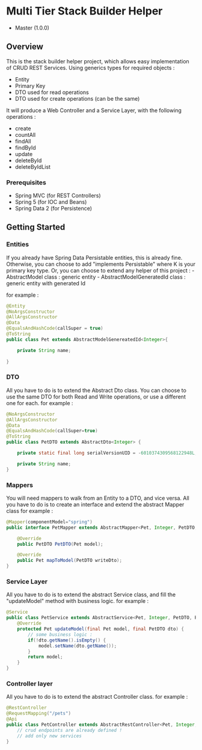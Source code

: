 # Multi Tier Stack Builder Helper

- Master (1.0.0)

## Overview
This is the stack builder helper project, which allows easy implementation of CRUD REST Services.
Using generics types for required objects :
- Entity
- Primary Key
- DTO used for read operations
- DTO used for create operations (can be the same)

It will produce a Web Controller and a Service Layer, with the following operations :
- create
- countAll
- findAll
- findById
- update
- deleteById
- deleteByIdList

### Prerequisites
- Spring MVC (for REST Controllers)
- Spring 5 (for IOC and Beans)
- Spring Data 2 (for Persistence)

## Getting Started

### Entities
If you already have Spring Data Persistable entities, this is already fine.
Otherwise, you can choose to add "implements Persistable<K>" where K is your primary key type.
Or, you can choose to extend any helper of this project :
	- AbstractModel class : generic entity
	- AbstractModelGeneratedId class  : generic entity with generated Id
	
for example :

```java
@Entity
@NoArgsConstructor
@AllArgsConstructor
@Data
@EqualsAndHashCode(callSuper = true)
@ToString
public class Pet extends AbstractModelGenereatedId<Integer>{

    private String name;
    
}
```

### DTO
All you have to do is to extend the Abstract Dto class.
You can choose to use the same DTO for both Read and Write operations, or use a different one for each.
for example :

```java
@NoArgsConstructor
@AllArgsConstructor
@Data
@EqualsAndHashCode(callSuper=true)
@ToString
public class PetDTO extends AbstractDto<Integer> {

	private static final long serialVersionUID = -6010374309568122948L;

	private String name;
}
```

### Mappers
You will need mappers to walk from an Entity to a DTO, and vice versa.
All you have to do is to create an interface and extend the abstract Mapper class
for example :

```java
@Mapper(componentModel="spring")
public interface PetMapper extends AbstractMapper<Pet, Integer, PetDTO, PetDTO> {

	@Override
	public PetDTO PetDTO(Pet model);

	@Override
	public Pet mapToModel(PetDTO writeDto);
}
```

### Service Layer
All you have to do is to extend the abstract Service class, and fill the "updateModel" method with business logic.
for example :

```java
@Service
public class PetService extends AbstractService<Pet, Integer, PetDTO, PetDTO> {
	@Override
	protected Pet updateModel(final Pet model, final PetDTO dto) {
		// some business logic :
		if(!dto.getName().isEmpty() {
			model.setName(dto.getName());
		}
		return model;
	}
}
```

### Controller layer
All you have to do is to extend the abstract Controller class.
for example :

```java
@RestController
@RequestMapping("/pets")
@Api
public class PetController extends AbstractRestController<Pet, Integer, PetDTO, PetDTO> {
	// crud endpoints are already defined !
	// add only new services
}
```
